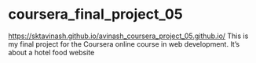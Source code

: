 # coursera_final_project_05
https://sktavinash.github.io/avinash_coursera_project_05.github.io/
This is my final project for the Coursera online course in web development. It’s about a hotel food website

